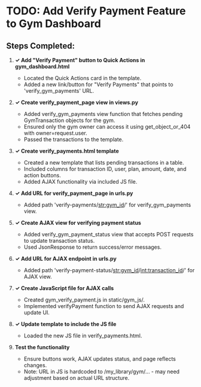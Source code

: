 # TODO: Add Verify Payment Feature to Gym Dashboard

## Steps Completed:

1. **✓ Add "Verify Payment" button to Quick Actions in gym_dashboard.html**
   - Located the Quick Actions card in the template.
   - Added a new link/button for "Verify Payments" that points to 'verify_gym_payments' URL.

2. **✓ Create verify_payment_page view in views.py**
   - Added verify_gym_payments view function that fetches pending GymTransaction objects for the gym.
   - Ensured only the gym owner can access it using get_object_or_404 with owner=request.user.
   - Passed the transactions to the template.

3. **✓ Create verify_payments.html template**
   - Created a new template that lists pending transactions in a table.
   - Included columns for transaction ID, user, plan, amount, date, and action buttons.
   - Added AJAX functionality via included JS file.

4. **✓ Add URL for verify_payment_page in urls.py**
   - Added path 'verify-payments/<str:gym_id>/' for verify_gym_payments view.

5. **✓ Create AJAX view for verifying payment status**
   - Added verify_gym_payment_status view that accepts POST requests to update transaction status.
   - Used JsonResponse to return success/error messages.

6. **✓ Add URL for AJAX endpoint in urls.py**
   - Added path 'verify-payment-status/<str:gym_id>/<int:transaction_id>/' for AJAX view.

7. **✓ Create JavaScript file for AJAX calls**
   - Created gym_verify_payment.js in static/gym_js/.
   - Implemented verifyPayment function to send AJAX requests and update UI.

8. **✓ Update template to include the JS file**
   - Loaded the new JS file in verify_payments.html.

9. **Test the functionality**
   - Ensure buttons work, AJAX updates status, and page reflects changes.
   - Note: URL in JS is hardcoded to /my_library/gym/... - may need adjustment based on actual URL structure.
